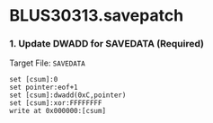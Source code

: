# BLUS30313.savepatch

### 1. Update DWADD for SAVEDATA (Required)

Target File: `SAVEDATA`

```
set [csum]:0
set pointer:eof+1
set [csum]:dwadd(0xC,pointer)
set [csum]:xor:FFFFFFFF
write at 0x000000:[csum]
```

